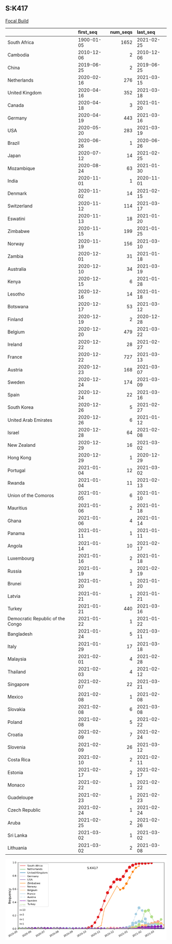 

## S:K417
[Focal Build](https://nextstrain.org/groups/neherlab/ncov/S.K417?c=gt-S_417)

|                                  | first_seq   |   num_seqs | last_seq   |
|:---------------------------------|:------------|-----------:|:-----------|
| South Africa                     | 1900-01-05  |       1652 | 2021-02-25 |
| Cambodia                         | 2010-12-06  |          2 | 2010-12-06 |
| China                            | 2019-06-25  |          2 | 2019-06-25 |
| Netherlands                      | 2020-02-16  |        276 | 2021-03-15 |
| United Kingdom                   | 2020-04-16  |        352 | 2021-03-18 |
| Canada                           | 2020-04-18  |          3 | 2021-01-20 |
| Germany                          | 2020-04-19  |        443 | 2021-03-16 |
| USA                              | 2020-05-20  |        283 | 2021-03-19 |
| Brazil                           | 2020-06-26  |          1 | 2020-06-26 |
| Japan                            | 2020-07-12  |         14 | 2021-02-25 |
| Mozambique                       | 2020-08-24  |         63 | 2021-01-30 |
| India                            | 2020-11-01  |          1 | 2020-11-01 |
| Denmark                          | 2020-11-02  |         14 | 2021-02-15 |
| Switzerland                      | 2020-11-12  |        114 | 2021-03-17 |
| Eswatini                         | 2020-11-13  |         18 | 2021-01-20 |
| Zimbabwe                         | 2020-11-15  |        199 | 2021-01-25 |
| Norway                           | 2020-11-19  |        156 | 2021-03-10 |
| Zambia                           | 2020-12-01  |         31 | 2021-01-18 |
| Australia                        | 2020-12-10  |         34 | 2021-03-19 |
| Kenya                            | 2020-12-15  |          6 | 2021-01-28 |
| Lesotho                          | 2020-12-16  |         14 | 2021-01-18 |
| Botswana                         | 2020-12-17  |         53 | 2021-03-12 |
| Finland                          | 2020-12-19  |          2 | 2020-12-28 |
| Belgium                          | 2020-12-20  |        479 | 2021-03-22 |
| Ireland                          | 2020-12-22  |         28 | 2021-02-27 |
| France                           | 2020-12-22  |        727 | 2021-03-13 |
| Austria                          | 2020-12-23  |        168 | 2021-03-07 |
| Sweden                           | 2020-12-24  |        174 | 2021-03-09 |
| Spain                            | 2020-12-24  |         22 | 2021-03-16 |
| South Korea                      | 2020-12-26  |          5 | 2021-02-27 |
| United Arab Emirates             | 2020-12-26  |          6 | 2021-01-12 |
| Israel                           | 2020-12-28  |         64 | 2021-02-08 |
| New Zealand                      | 2020-12-29  |         16 | 2021-03-02 |
| Hong Kong                        | 2020-12-29  |          1 | 2020-12-29 |
| Portugal                         | 2021-01-04  |         12 | 2021-03-02 |
| Rwanda                           | 2021-01-04  |         11 | 2021-02-13 |
| Union of the Comoros             | 2021-01-05  |          6 | 2021-01-10 |
| Mauritius                        | 2021-01-06  |          2 | 2021-01-18 |
| Ghana                            | 2021-01-06  |          4 | 2021-01-14 |
| Panama                           | 2021-01-11  |          1 | 2021-01-11 |
| Angola                           | 2021-01-14  |         10 | 2021-02-17 |
| Luxembourg                       | 2021-01-16  |          2 | 2021-01-18 |
| Russia                           | 2021-01-19  |          3 | 2021-02-19 |
| Brunei                           | 2021-01-20  |          1 | 2021-01-20 |
| Latvia                           | 2021-01-21  |          1 | 2021-01-21 |
| Turkey                           | 2021-01-21  |        440 | 2021-03-16 |
| Democratic Republic of the Congo | 2021-01-22  |          1 | 2021-01-22 |
| Bangladesh                       | 2021-01-24  |          5 | 2021-03-11 |
| Italy                            | 2021-01-29  |         17 | 2021-03-18 |
| Malaysia                         | 2021-02-01  |          4 | 2021-02-28 |
| Thailand                         | 2021-02-03  |          4 | 2021-02-12 |
| Singapore                        | 2021-02-07  |         22 | 2021-03-21 |
| Mexico                           | 2021-02-08  |          1 | 2021-02-08 |
| Slovakia                         | 2021-02-08  |          6 | 2021-03-08 |
| Poland                           | 2021-02-08  |          5 | 2021-02-22 |
| Croatia                          | 2021-02-09  |          7 | 2021-02-24 |
| Slovenia                         | 2021-02-09  |         26 | 2021-03-12 |
| Costa Rica                       | 2021-02-10  |          2 | 2021-02-11 |
| Estonia                          | 2021-02-17  |          2 | 2021-02-17 |
| Monaco                           | 2021-02-22  |          1 | 2021-02-22 |
| Guadeloupe                       | 2021-02-23  |          1 | 2021-02-23 |
| Czech Republic                   | 2021-02-24  |          1 | 2021-02-24 |
| Aruba                            | 2021-02-25  |          2 | 2021-02-26 |
| Sri Lanka                        | 2021-03-02  |          1 | 2021-03-02 |
| Lithuania                        | 2021-03-02  |          2 | 2021-03-08 |

![Overall trends S.K417](/overall_trends_figures/overall_trends_S.K417.png)
